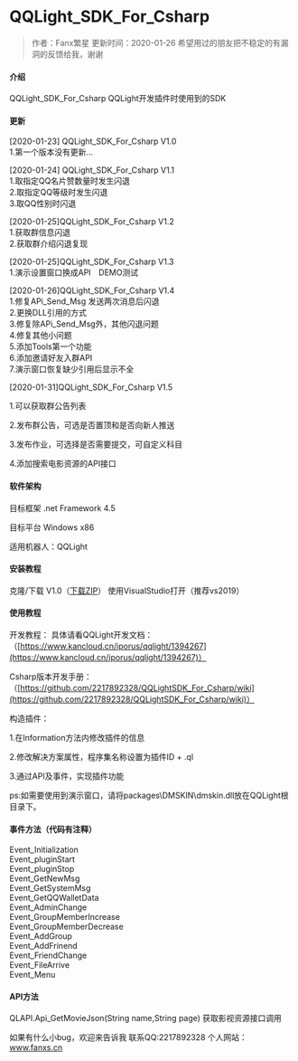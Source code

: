 # QQLight_SDK_For_Csharp
> 作者：Fanx繁星 更新时间：2020-01-26  希望用过的朋友把不稳定的有漏洞的反馈给我，谢谢
#### 介绍
QQLight_SDK_For_Csharp
QQLight开发插件时使用到的SDK

#### 更新
[2020-01-23] QQLight_SDK_For_Csharp V1.0<br>
1.第一个版本没有更新...<br>

[2020-01-24] QQLight_SDK_For_Csharp V1.1<br>
1.取指定QQ名片赞数量时发生闪退<br>
2.取指定QQ等级时发生闪退<br>
3.取QQ性别时闪退<br>

[2020-01-25]QQLight_SDK_For_Csharp V1.2<br>
1.获取群信息闪退<br>
2.获取群介绍闪退复现<br>

[2020-01-25]QQLight_SDK_For_Csharp V1.3<br>
1.演示设置窗口换成API　DEMO测试

[2020-01-26]QQLight_SDK_For_Csharp V1.4<br>
1.修复APi_Send_Msg 发送两次消息后闪退<br>
2.更换DLL引用的方式<br>
3.修复除APi_Send_Msg外，其他闪退问题<br>
4.修复其他小问题<br>
5.添加Tools第一个功能<br>
6.添加邀请好友入群API<br>
7.演示窗口恢复缺少引用后显示不全<br>

[2020-01-31]QQLight_SDK_For_Csharp V1.5<br>

1.可以获取群公告列表

2.发布群公告，可选是否置顶和是否向新人推送

3.发布作业，可选择是否需要提交，可自定义科目

4.添加搜索电影资源的API接口

#### 软件架构

目标框架 .net Framework 4.5

目标平台 Windows x86

适用机器人：QQLight

#### 安装教程

克隆/下载 V1.0（[下载ZIP](https://github.com/2217892328/QQLightSDK_For_Csharp/archive/master.zip)）
使用VisualStudio打开（推荐vs2019）

#### 使用教程

开发教程：
具体请看QQLight开发文档：（[https://www.kancloud.cn/iporus/qqlight/1394267](https://www.kancloud.cn/iporus/qqlight/1394267)）

Csharp版本开发手册：（[https://github.com/2217892328/QQLightSDK_For_Csharp/wiki](https://github.com/2217892328/QQLightSDK_For_Csharp/wiki)）

构造插件：

1.在Information方法内修改插件的信息


2.修改解决方案属性，程序集名称设置为插件ID + .ql


3.通过API及事件，实现插件功能

ps:如需要使用到演示窗口，请将packages\DMSKIN\dmskin.dll放在QQLight根目录下。


#### 事件方法（代码有注释）

Event_Initialization<br>
Event_pluginStart<br>
Event_pluginStop<br>
Event_GetNewMsg<br>
Event_GetSystemMsg<br>
Event_GetQQWalletData<br>
Event_AdminChange<br>
Event_GroupMemberIncrease<br>
Event_GroupMemberDecrease<br>
Event_AddGroup<br>
Event_AddFrinend<br>
Event_FriendChange<br>
Event_FileArrive<br>
Event_Menu<br>

#### API方法
QLAPI.Api_GetMovieJson(String name,String page)   获取影视资源接口调用

如果有什么小bug，欢迎来告诉我
联系QQ:2217892328
个人网站：www.fanxs.cn
